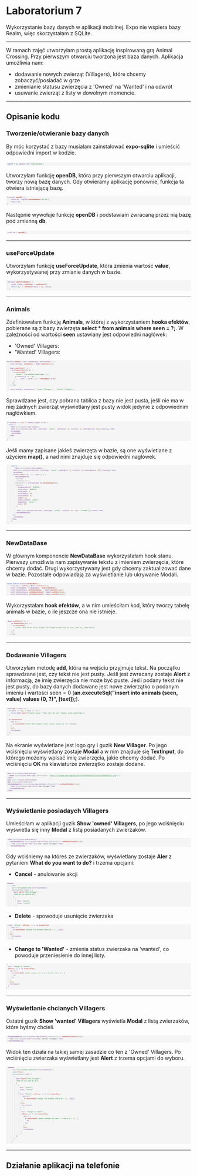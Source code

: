 # Laboratorium 7
Wykorzystanie bazy danych w aplikacji mobilnej. Expo nie wspiera bazy Realm, więc skorzystałam z SQLite.

------------------------------------

W ramach zajęć utworzyłam prostą aplikację inspirowaną grą Animal Crossing. Przy pierwszym otwarciu tworzona jest baza danych. Aplikacja umożliwia nam:
- dodawanie nowych zwierząt (Villagers), które chcemy zobaczyć/posiadać w grze
- zmienianie statusu zwierzęcia z 'Owned' na 'Wanted' i na odwrót
- usuwanie zwierząt z listy w dowolnym momencie.

------------------------------------

## Opisanie kodu

### Tworzenie/otwieranie bazy danych

By móc korzystać z bazy musiałam zainstalować **expo-sqlite** i umieścić odpowiedni import w kodzie.

![1](https://github.com/kamilanagorska/aplikacje-mobilne-nagorska-185ic/blob/main/Laboratorium7/screenshots/1.png?raw=true)

Utworzyłam funkcję **openDB**, która przy pierwszym otwarciu aplikacji, tworzy nową bazę danych. Gdy otwieramy aplikację ponownie, funkcja ta otwiera istniejącą bazę.

![1](https://github.com/kamilanagorska/aplikacje-mobilne-nagorska-185ic/blob/main/Laboratorium7/screenshots/2.png?raw=true)

Następnie wywołuje funkcję **openDB** i podstawiam zwracaną przez nią bazę pod zmienną **db**.

![1](https://github.com/kamilanagorska/aplikacje-mobilne-nagorska-185ic/blob/main/Laboratorium7/screenshots/3.png?raw=true)

------------------------------------

### useForceUpdate

Utworzyłam funkcję **useForceUpdate**, która zmienia wartość **value**, wykorzystywanej przy zmianie danych w bazie. 

![1](https://github.com/kamilanagorska/aplikacje-mobilne-nagorska-185ic/blob/main/Laboratorium7/screenshots/4.png?raw=true)

------------------------------------

### Animals

Zdefiniowałam funkcję **Animals**, w której z wykorzystaniem **hooka efektów**, pobierane są z bazy zwierzęta **select * from animals where seen = ?;**. W zależności od wartości **seen** ustawiany jest odpowiedni nagłówek: 
- 'Owned' Villagers:
- 'Wanted' Villagers:

![1](https://github.com/kamilanagorska/aplikacje-mobilne-nagorska-185ic/blob/main/Laboratorium7/screenshots/5.png?raw=true)

Sprawdzane jest, czy pobrana tablica z bazy nie jest pusta, jeśli nie ma w niej żadnych zwierząt wyświetlany jest pusty widok jedynie z odpowiednim nagłówkiem.

![1](https://github.com/kamilanagorska/aplikacje-mobilne-nagorska-185ic/blob/main/Laboratorium7/screenshots/6.png?raw=true)

Jeśli mamy zapisane jakieś zwierzęta w bazie, są one wyświetlane z użyciem **map()**, a nad nimi znajduje się odpowiedni nagłówek.

![1](https://github.com/kamilanagorska/aplikacje-mobilne-nagorska-185ic/blob/main/Laboratorium7/screenshots/7.png?raw=true)

------------------------------------

### NewDataBase

W głównym komponencie **NewDataBase** wykorzystałam hook stanu. Pierwszy umożliwia nam zapisywanie tekstu z imieniem zwierzęcia, które chcemy dodać. Drugi wykorzystywany jest gdy chcemy zaktualizować dane w bazie. Pozostałe odpowiadają za wyświetlanie lub ukrywanie Modali. 

![1](https://github.com/kamilanagorska/aplikacje-mobilne-nagorska-185ic/blob/main/Laboratorium7/screenshots/8.png?raw=true)

Wykorzystałam **hook efektów**, a w nim umieściłam kod, który tworzy tabelę animals w bazie, o ile jeszcze ona nie istnieje.

![1](https://github.com/kamilanagorska/aplikacje-mobilne-nagorska-185ic/blob/main/Laboratorium7/screenshots/9.png?raw=true)

------------------------------------

### Dodawanie Villagers

Utworzyłam metodę **add**, która na wejściu przyjmuje tekst. Na początku sprawdzane jest, czy tekst nie jest pusty. Jeśli jest zwracany zostaje **Alert** z informacją, że imię zwierzęcia nie może być puste. Jeśli podany tekst nie jest pusty, do bazy danych dodawane jest nowe zwierzątko o podanym imieniu i wartości seen = 0 (**an.executeSql("insert into animals (seen, value) values (0, ?)", [text]);**). 

![1](https://github.com/kamilanagorska/aplikacje-mobilne-nagorska-185ic/blob/main/Laboratorium7/screenshots/10.png?raw=true)

Na ekranie wyświetlane jest logo gry i guzik **New Villager**. Po jego wciśnięciu wyświetlany zostaje **Modal** a w nim znajduje się **TextInput**, do którego możemy wpisać imię zwierzęcia, jakie chcemy dodać. Po wciśnięciu **OK** na klawiaturze zwierzątko zostaje dodane. 

![1](https://github.com/kamilanagorska/aplikacje-mobilne-nagorska-185ic/blob/main/Laboratorium7/screenshots/11.png?raw=true)

------------------------------------

### Wyświetlanie posiadaych Villagers

Umieściłam w aplikacji guzik **Show 'owned' Villagers**, po jego wciśnięciu wyświetla się inny **Modal** z listą posiadanych zwierzaków.

![1](https://github.com/kamilanagorska/aplikacje-mobilne-nagorska-185ic/blob/main/Laboratorium7/screenshots/12.png?raw=true)

Gdy wciśniemy na któreś ze zwierzaków, wyświetlany zostaje **Aler** z pytaniem **What do you want to do?** i trzema opcjami:
- **Cancel** - anulowanie akcji

![1](https://github.com/kamilanagorska/aplikacje-mobilne-nagorska-185ic/blob/main/Laboratorium7/screenshots/13.png?raw=true)

- **Delete** - spowoduje usunięcie zwierzaka

![1](https://github.com/kamilanagorska/aplikacje-mobilne-nagorska-185ic/blob/main/Laboratorium7/screenshots/14.png?raw=true)

- **Change to 'Wanted'** - zmienia status zwierzaka na 'wanted', co powoduje przeniesienie do innej listy.

![1](https://github.com/kamilanagorska/aplikacje-mobilne-nagorska-185ic/blob/main/Laboratorium7/screenshots/15.png?raw=true)

------------------------------------

### Wyświetlanie chcianych Villagers

Ostatni guzik **Show 'wanted' Villagers** wyświetla **Modal** z listą zwierzaków, które byśmy chcieli.

![1](https://github.com/kamilanagorska/aplikacje-mobilne-nagorska-185ic/blob/main/Laboratorium7/screenshots/16.png?raw=true)

Widok ten działa na takiej samej zasadzie co ten z 'Owned' Villagers. Po wciśnięciu zwierzaka wyświetlany jest **Alert** z trzema opcjami do wyboru.

![1](https://github.com/kamilanagorska/aplikacje-mobilne-nagorska-185ic/blob/main/Laboratorium7/screenshots/17.png?raw=true)

------------------------------------

## Działanie aplikacji na telefonie




